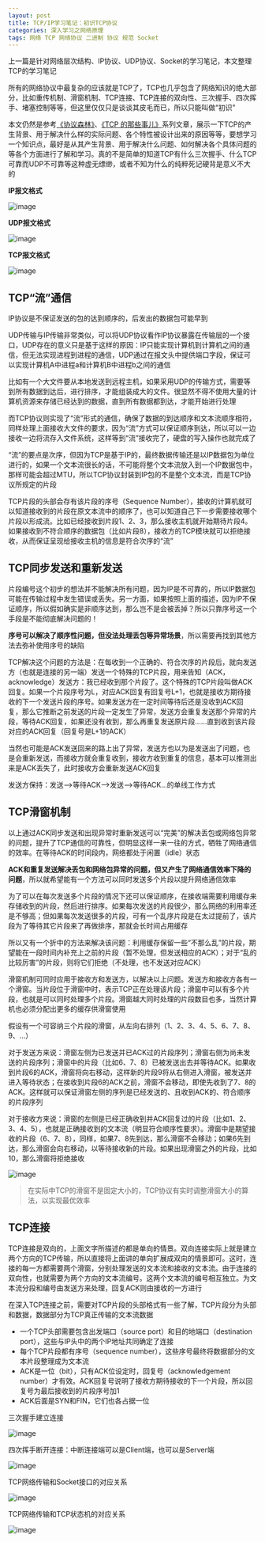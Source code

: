 ```yaml
---
layout: post
title: TCP/IP学习笔记：初识TCP协议
categories: 深入学习之网络原理
tags: 网络 TCP 网络协议 二进制 协议 规范 Socket
---
```


上一篇是针对网络层次结构、IP协议、UDP协议、Socket的学习笔记，本文整理TCP的学习笔记

所有的网络协议中最复杂的应该就是TCP了，TCP也几乎包含了网络知识的绝大部分，比如重传机制、滑窗机制、TCP连接、TCP连接的双向性、三次握手、四次挥手、堵塞控制等等，但这里仅仅只是谈谈其皮毛而已，所以只能叫做“初识”

本文仍然是参考[《协议森林》](http://www.cnblogs.com/vamei/archive/2012/12/05/2802811.html)、[《TCP 的那些事儿》](http://coolshell.cn/articles/11564.html)系列文章，展示一下TCP的产生背景、用于解决什么样的实际问题、各个特性被设计出来的原因等等，要想学习一个知识点，最好是从其产生背景、用于解决什么问题、如何解决各个具体问题的等各个方面进行了解和学习。真的不是简单的知道TCP有什么三次握手、什么TCP可靠而UDP不可靠等这种虚无缥缈，或者不知为什么的纯粹死记硬背是意义不大的

**IP报文格式**

![image](../media/image/2016-10-21/02.png)

**UDP报文格式**

![image](../media/image/2016-10-21/03.png)

**TCP报文格式**

![image](../media/image/2016-10-21/04.png)

## TCP“流”通信

IP协议是不保证发送的包的达到顺序的，后发出的数据包可能早到

UDP传输与IP传输非常类似，可以将UDP协议看作IP协议暴露在传输层的一个接口，UDP存在的意义只是基于这样的原因：IP只能实现计算机到计算机之间的通信，但无法实现进程到进程的通信，UDP通过在报文头中提供端口字段，保证可以实现计算机A中进程a和计算机B中进程b之间的通信

比如有一个大文件要从本地发送到远程主机，如果采用UDP的传输方式，需要等到所有数据到达后，进行排序，才能组装成大的文件。很显然不得不使用大量的计算机资源来存储已经达到的数据，直到所有数据都到达，才能开始进行处理

而TCP协议则实现了“流”形式的通信，确保了数据的到达顺序和文本流顺序相符，同样处理上面接收大文件的要求，因为“流”方式可以保证顺序到达，所以可以一边接收一边将流存入文件系统，这样等到“流”接收完了，硬盘的写入操作也就完成了

“流”的要点是次序，但因为TCP是基于IP的，最终数据传输还是以IP数据包为单位进行的，如果一个文本流很长的话，不可能将整个文本流放入到一个IP数据包中，那样可能会超过MTU，所以TCP协议封装到IP包的不是整个文本流，而是TCP协议所规定的片段

TCP片段的头部会存有该片段的序号（Sequence Number），接收的计算机就可以知道接收到的片段在原文本流中的顺序了，也可以知道自己下一步需要接收哪个片段以形成流。比如已经接收到片段1、2、3，那么接收主机就开始期待片段4。如果接收到不符合顺序的数据包（比如片段8），接收方的TCP模块就可以拒绝接收，从而保证呈现给接收主机的信息是符合次序的“流”

## TCP同步发送和重新发送

片段编号这个初步的想法并不能解决所有问题，因为IP是不可靠的，所以IP数据包可能在传输过程中发生错误或丢失。另一方面，如果按照上面的描述，因为IP不保证顺序，所以假如确实是非顺序达到，那么岂不是会被丢掉？所以只靠序号这一个手段是不能彻底解决问题的！

**序号可以解决了顺序性问题，但没法处理丢包等异常场景**，所以需要再找到其他方法去弥补使用序号的缺陷

TCP解决这个问题的方法是：在每收到一个正确的、符合次序的片段后，就向发送方（也就是连接的另一端）发送一个特殊的TCP片段，用来告知（ACK，acknowledge）发送方：我已经收到那个片段了。这个特殊的TCP片段叫做ACK回复。如果一个片段序号为L，对应ACK回复有回复号L+1，也就是接收方期待接收的下一个发送片段的序号。如果发送方在一定时间等待后还是没收到ACK回复，那么它推断之前发送的片段一定发生了异常，发送方会重复发送那个异常的片段，等待ACK回复，如果还没有收到，那么再重复发送原片段......直到收到该片段对应的ACK回复（回复号是L+1的ACK）

当然也可能是ACK发送回来的路上出了异常，发送方也以为是发送出了问题，也是会重新发送，而接收方就会重复收到，接收方收到重复的信息，基本可以推测出来是ACK丢失了，此时接收方会重新发送ACK回复

发送方保持：发送-->等待ACK-->发送-->等待ACK...的单线工作方式

## TCP滑窗机制

以上通过ACK同步发送和出现异常时重新发送可以“完美”的解决丢包或网络包异常的问题，提升了TCP通信的可靠性，但明显这样一来一往的方式，牺牲了网络通信的效率。在等待ACK的时间段内，网络都处于闲置（idle）状态

**ACK和重复发送解决丢包和网络包异常的问题，但又产生了网络通信效率下降的问题**，所以就希望能有一个方法可以同时发送多个片段以提升网络通信效率

为了可以在每次发送多个片段的情况下还可以保证顺序，在接收端需要利用缓存来存储收到的片段，然后进行排序。如果每次发送的片段很少，那么网络的利用率还是不够高；但如果每次发送很多的片段，可有一个乱序片段是在太过提前了，该片段为了等待其它片段来了再做排序，那就会长时间占用缓存

所以又有一个折中的方法来解决该问题：利用缓存保留一些“不那么乱”的片段，期望能在一段时间内补充上之前的片段（暂不处理，但发送相应的ACK）；对于“乱的比较厉害”的片段，则将它们拒绝（不处理，也不发送对应ACK）

滑窗机制可同时应用于接收方和发送方，以解决以上问题。发送方和接收方各有一个滑窗。当片段位于滑窗中时，表示TCP正在处理该片段；滑窗中可以有多个片段，也就是可以同时处理多个片段。滑窗越大同时处理的片段数目也多，当然计算机也必须分配出更多的缓存供滑窗使用

假设有一个可容纳三个片段的滑窗，从左向右排列（1、2、3、4、5、6、7、8、9、...）

对于发送方来说：滑窗左侧为已发送并已ACK过的片段序列；滑窗右侧为尚未发送的片段序列；滑窗中的片段（比如6、7、8）已被发送出去并等待ACK。如果收到片段6的ACK，滑窗将向右移动，这样新的片段9将从右侧进入滑窗，被发送并进入等待状态；在接收到片段6的ACK之前，滑窗不会移动，即使先收到了7、8的ACK。这样就可以保证滑窗左侧的序列是已经发送的、且收到ACK的、符合顺序的片段序列

对于接收方来说：滑窗的左侧是已经正确收到并ACK回复过的片段（比如1、2、3、4、5），也就是正确接收到的文本流（明显符合顺序性要求）。滑窗中是期望接收的片段（6、7、8），同样，如果7、8先到达，那么滑窗不会移动；如果6先到达，那么滑窗会向右移动，以等待接收新的片段。如果出现滑窗之外的片段，比如10，那么滑窗将拒绝接收

![image](../media/image/2016-10-23/01.png)

>在实际中TCP的滑窗不是固定大小的，TCP协议有实时调整滑窗大小的算法，以实现最优效率

## TCP连接

TCP连接是双向的，上面文字所描述的都是单向的情景。双向连接实际上就是建立两个方向的TCP传输，所以直接将上面讲的单向扩展成双向的情景即可。这时，连接的每一方都需要两个滑窗，分别处理发送的文本流和接收的文本流。由于连接的双向性，也就需要为两个方向的文本流编号。这两个文本流的编号相互独立。为文本流分段和编号由发送方来处理，回复ACK则由接收的一方进行

在深入TCP连接之前，需要对TCP片段的头部格式有一些了解，TCP片段分为头部和数据，数据部分为TCP真正传输的文本流数据

* 一个TCP头部需要包含出发端口（source port）和目的地端口（destination port），这些与IP头中的两个IP地址共同确定了连接
* 每个TCP片段都有序号（sequence number），这些序号最终将数据部分的文本片段整理成为文本流
* ACK是一位（bit），只有ACK位设定时，回复号（acknowledgement number）才有效。ACK回复号说明了接收方期待接收的下一个片段，所以回复号为最后接收到的片段序号加1
* ACK后面是SYN和FIN，它们也各占据一位

三次握手建立连接

![image](../media/image/2016-10-23/02.png)

四次挥手断开连接：中断连接端可以是Client端，也可以是Server端

![image](../media/image/2016-10-23/03.png)

TCP网络传输和Socket接口的对应关系

![image](../media/image/2016-10-23/04.png)

TCP网络传输和TCP状态机的对应关系

![image](../media/image/2016-10-23/05.png)
